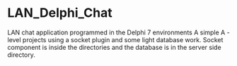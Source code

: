 # LAN_Delphi_Chat
LAN chat application programmed in the Delphi 7 environments
A simple A - level projects using a socket plugin and some light database work.
Socket component is inside the directories and the database is in the server side directory.
